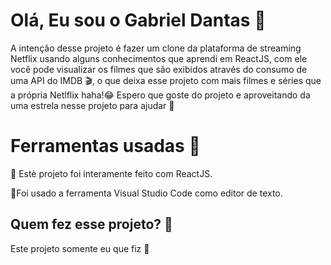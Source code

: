 # Olá, Eu sou o Gabriel Dantas 🚀

A intenção desse projeto é fazer um clone da plataforma de streaming Netflix usando alguns conhecimentos que aprendi em ReactJS, 
com ele você pode visualizar os filmes que são exibidos através do consumo de uma API do IMDB 🎬, o que deixa esse projeto com mais filmes e séries que a própria Netlflix haha!😂 Espero que goste do projeto e aproveitando da uma estrela nesse projeto para ajudar 🥺


# Ferramentas usadas 🧰

 🔨 Estè projeto foi interamente feito com ReactJS.
 
 📜Foi usado a ferramenta Visual Studio Code como editor de texto.

## Quem fez esse projeto? 🤔

Este projeto somente eu que fiz 🤩

